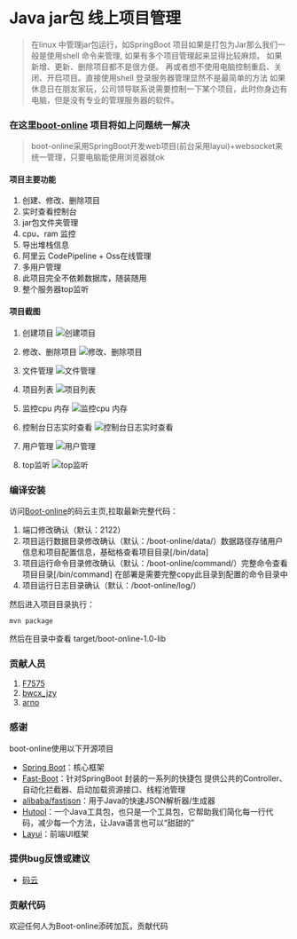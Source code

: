 # Java jar包 线上项目管理

> 在linux 中管理jar包运行，如SpringBoot 项目如果是打包为Jar那么我们一般是使用shell 命令来管理, 
> 如果有多个项目管理起来显得比较麻烦。
> 如果新增、更新、删除项目都不是很方便。
> 再或者想不使用电脑控制重启、关闭、开启项目。直接使用shell 登录服务器管理显然不是最简单的方法
> 如果休息日在朋友家玩，公司领导联系说需要控制一下某个项目，此时你身边有电脑，但是没有专业的管理服务器的软件。


###  在这里[boot-online](https://gitee.com/jiangzeyin/boot-online) 项目将如上问题统一解决

> boot-online采用SpringBoot开发web项目(前台采用layui)+websocket来统一管理，只要电脑能使用浏览器就ok

#### 项目主要功能
1. 创建、修改、删除项目
2. 实时查看控制台
3. jar包文件夹管理
4. cpu、ram 监控
5. 导出堆栈信息
6. 阿里云 CodePipeline + Oss在线管理
7. 多用户管理
8. 此项目完全不依赖数据库，随装随用
9. 整个服务器top监听


#### 项目截图

1. 创建项目
![创建项目](https://gitee.com/jiangzeyin/boot-online/raw/master/doc/images/create.png)

2. 修改、删除项目
![修改、删除项目](https://gitee.com/jiangzeyin/boot-online/raw/master/doc/images/edit_del.png)

3. 文件管理
![文件管理](https://gitee.com/jiangzeyin/boot-online/raw/master/doc/images/file.png)

4. 项目列表
![项目列表](https://gitee.com/jiangzeyin/boot-online/raw/master/doc/images/list.png)

5. 监控cpu 内存
![ 监控cpu 内存](https://gitee.com/jiangzeyin/boot-online/raw/master/doc/images/cup_ram.png)

6. 控制台日志实时查看
![控制台日志实时查看](https://gitee.com/jiangzeyin/boot-online/raw/master/doc/images/console.png)

7. 用户管理
![用户管理](https://gitee.com/jiangzeyin/boot-online/raw/master/doc/images/user_list.png)

8. top监听
![top监听](https://gitee.com/jiangzeyin/boot-online/raw/master/doc/images/top.png)


### 编译安装

访问[Boot-online](https://gitee.com/jiangzeyin/boot-online)的码云主页,拉取最新完整代码：

1. 端口修改确认（默认：2122）
2. 项目运行数据目录修改确认（默认：/boot-online/data/）数据路径存储用户信息和项目配置信息，基础格查看项目目录[/bin/data]
3. 项目运行命令目录修改确认（默认：/boot-online/command/）完整命令查看项目目录[/bin/command] 在部署是需要完整copy此目录到配置的命令目录中 
4. 项目运行日志目录确认（默认：/boot-online/log/）

然后进入项目目录执行：

    mvn package

然后在目录中查看 target/boot-online-1.0-lib 

### 贡献人员
    
1.  [F7575](https://gitee.com/F7575)
2.  [bwcx_jzy](https://gitee.com/jiangzeyin)
3.  [arno](https://gitee.com/arnohand)

### 感谢
 boot-online使用以下开源项目
  - [Spring Boot](https://github.com/spring-projects/spring-boot)：核心框架
  - [Fast-Boot](https://gitee.com/jiangzeyin/common-parent)：针对SpringBoot 封装的一系列的快捷包 提供公共的Controller、自动化拦截器、启动加载资源接口、线程池管理
  - [alibaba/fastjson](https://github.com/alibaba/fastjson)：用于Java的快速JSON解析器/生成器
  - [Hutool](https://gitee.com/looly/hutool)：一个Java工具包，也只是一个工具包，它帮助我们简化每一行代码，减少每一个方法，让Java语言也可以“甜甜的”
  - [Layui](https://gitee.com/sentsin/layui)：前端UI框架
  

### 提供bug反馈或建议

- [码云](https://gitee.com/jiangzeyin/boot-online/issues)

### 贡献代码
  欢迎任何人为Boot-online添砖加瓦，贡献代码
